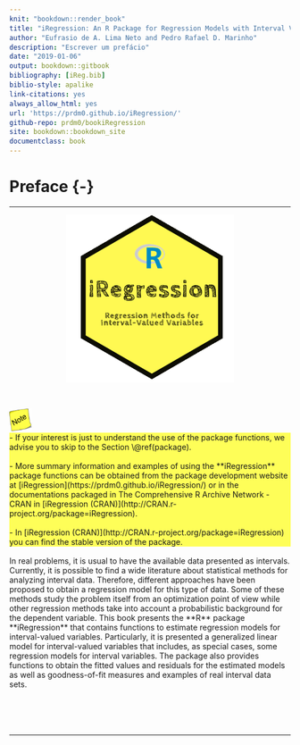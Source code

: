 ```yaml
---
knit: "bookdown::render_book"
title: "iRegression: An R Package for Regression Models with Interval Variables"
author: "Eufrasio de A. Lima Neto and Pedro Rafael D. Marinho"
description: "Escrever um prefácio"
date: "2019-01-06"
output: bookdown::gitbook
bibliography: [iReg.bib]
biblio-style: apalike
link-citations: yes
always_allow_html: yes
url: 'https://prdm0.github.io/iRegression/'
github-repo: prdm0/bookiRegression
site: bookdown::bookdown_site
documentclass: book
---
```


# Preface {-}

-----

<p align="center">
<img src="images/logo_iRegession.png" width="300" height="300"/>
</p>


<div style= "float:right;position: relative; top: 30px;">
<img src="images/note.png"  width="40" height="40"/>
<div style="background-color:rgba(255, 255, 0, 0.65)">
- If your interest is just to understand the use of the package functions, we advise you to skip to the Section \@ref(package). </br></br>
- More summary information and examples of using the **iRegression** package functions can be obtained from the package development website at [iRegression](https://prdm0.github.io/iRegression/) or in  the documentations packaged in The Comprehensive R Archive Network - CRAN in [iRegression (CRAN)](http://CRAN.r-project.org/package=iRegression).</br></br>
- In [iRegression (CRAN)](http://CRAN.r-project.org/package=iRegression) you can find the stable version of the package.
</div></br>


<div class=text-justify>
In real problems, it is usual to have the available data presented as intervals. Currently, it is possible to find a wide literature about statistical methods for analyzing interval data. Therefore, different approaches have been proposed to obtain a regression model for this type of data. Some of these methods study the problem itself from an optimization point of view while other regression methods take into account a probabilistic background for the dependent variable. This book presents the **R** package **iRegression** that contains functions to estimate regression models for interval-valued variables. Particularly, it is presented a generalized linear model for interval-valued variables that includes, as special cases, some regression models for interval variables. The package also provides functions to obtain the fitted values and residuals for the estimated models as well as goodness-of-fit measures and examples of real interval data sets.
</div></br></br></br></br>

---
